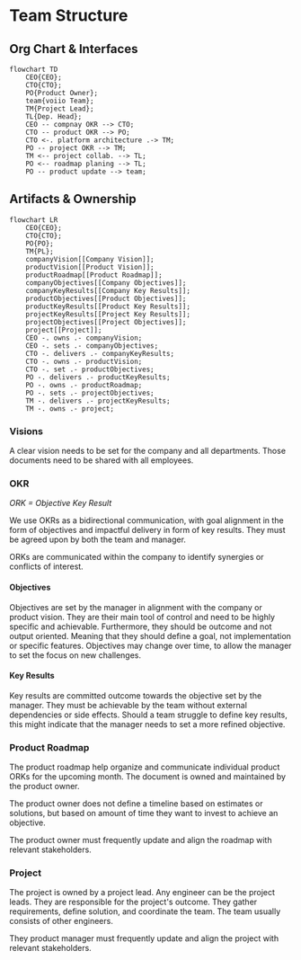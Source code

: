 # Team Structure

## Org Chart & Interfaces

```mermaid
flowchart TD
    CEO{CEO};
    CTO{CTO};
    PO{Product Owner};
    team{voiio Team};
    TM{Project Lead};
    TL{Dep. Head};
    CEO -- compnay OKR --> CTO;
    CTO -- product OKR --> PO;
    CTO <-. platform architecture .-> TM;
    PO -- project OKR --> TM;
    TM <-- project collab. --> TL;
    PO <-- roadmap planing --> TL;
    PO -- product update --> team;
```

## Artifacts & Ownership

```mermaid
flowchart LR
    CEO{CEO};
    CTO{CTO};
    PO{PO};
    TM{PL};
    companyVision[[Company Vision]];
    productVision[[Product Vision]];
    productRoadmap[[Product Roadmap]];
    companyObjectives[[Company Objectives]];
    companyKeyResults[[Company Key Results]];
    productObjectives[[Product Objectives]];
    productKeyResults[[Product Key Results]];
    projectKeyResults[[Project Key Results]];
    projectObjectives[[Project Objectives]];
    project[[Project]];
    CEO -. owns .- companyVision;
    CEO -. sets .- companyObjectives;
    CTO -. delivers .- companyKeyResults;
    CTO -. owns .- productVision;
    CTO -. set .- productObjectives;
    PO -. delivers .- productKeyResults;
    PO -. owns .- productRoadmap;
    PO -. sets .- projectObjectives;
    TM -. delivers .- projectKeyResults;
    TM -. owns .- project;
```

### Visions

A clear vision needs to be set for the company and all departments. Those documents
need to be shared with all employees.

### OKR

_ORK = Objective Key Result_

We use OKRs as a bidirectional communication, with goal alignment in the form of
objectives and impactful delivery in form of key results. They must be agreed upon
by both the team and manager.

ORKs are communicated within the company to identify synergies or conflicts of interest.

#### Objectives

Objectives are set by the manager in alignment with the company or product vision.
They are their main tool of control and need to be highly specific and achievable.
Furthermore, they should be outcome and not output oriented. Meaning that they should
define a goal, not implementation or specific features.
Objectives may change over time, to allow the manager to set the focus on new challenges.

#### Key Results

Key results are committed outcome towards the objective set by the manager.
They must be achievable by the team without external dependencies or side effects.
Should a team struggle to define key results, this might indicate that the manager
needs to set a more refined objective.

### Product Roadmap

The product roadmap help organize and communicate individual product ORKs for the
upcoming month. The document is owned and maintained by the product owner.

The product owner does not define a timeline based on estimates or solutions, but based
on amount of time they want to invest to achieve an objective.

The product owner must frequently update and align the roadmap with relevant stakeholders.

### Project

The project is owned by a project lead. Any engineer can be the project leads.
They are responsible for the project's outcome. They gather requirements, define
solution, and coordinate the team. The team usually consists of other engineers.

They product manager must frequently update and align the project with relevant stakeholders.
